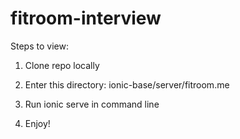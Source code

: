 # fitroom-interview

Steps to view:

1) Clone repo locally

2) Enter this directory: ionic-base/server/fitroom.me

3) Run ionic serve in command line

4) Enjoy!

